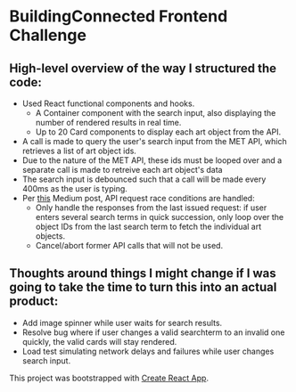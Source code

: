 
# BuildingConnected Frontend Challenge
## High-level overview of the way I structured the code:
* Used React functional components and hooks.
    * A Container component with the search input, also displaying the number of rendered results in real time.
    * Up to 20 Card components to display each art object from the API.
* A call is made to query the user's search input from the MET API, which retrieves a list of art object ids.
* Due to the nature of the MET API, these ids must be looped over and a separate call is made to retreive each art object's data
* The search input is debounced such that a call will be made every 400ms as the user is typing.
* Per [this](https://sebastienlorber.com/handling-api-request-race-conditions-in-react) Medium post, API request race conditions are handled:
    * Only handle the responses from the last issued request: if user enters several search terms in quick succession, only loop over the object IDs from the last search term to fetch the individual art objects.
    * Cancel/abort former API calls that will not be used.

## Thoughts around things I might change if I was going to take the time to turn this into an actual product:
* Add image spinner while user waits for search results.
* Resolve bug where if user changes a valid searchterm to an invalid one quickly, the valid cards will stay rendered. 
* Load test simulating network delays and failures while user changes search input.



This project was bootstrapped with [Create React App](https://github.com/facebook/create-react-app).




